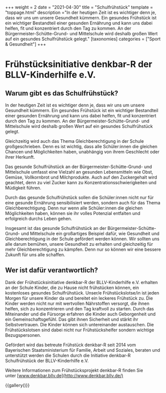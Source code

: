 +++
weight = 2
date = "2021-04-30"
title = "Schulfrühstück"
template = "toppage.html"
description ="In der heutigen Zeit ist es wichtiger denn je, dass wir uns um unsere Gesundheit kümmern. Ein gesundes Frühstück ist ein wichtiger Bestandteil einer gesunden Ernährung und kann uns dabei helfen, fit und konzentriert durch den Tag zu kommen. An der Bürgermeister-Schütte-Grund- und Mittelschule wird deshalb großen Wert auf ein gesundes Schulfrühstück gelegt."
[taxonomies]
categories = ["Sport & Gesundheit"]
+++

# Frühstücksinitiative denkbar-R der BLLV-Kinderhilfe e.V.

## Warum gibt es das Schulfrühstück?

In der heutigen Zeit ist es wichtiger denn je, dass wir uns um unsere Gesundheit kümmern. Ein gesundes Frühstück ist ein wichtiger Bestandteil einer gesunden Ernährung und kann uns dabei helfen, fit und konzentriert durch den Tag zu kommen. An der Bürgermeister-Schütte-Grund- und Mittelschule wird deshalb großen Wert auf ein gesundes Schulfrühstück gelegt.

Gleichzeitig wird auch das Thema Gleichberechtigung in der Schule großgeschrieben. Denn es ist wichtig, dass alle Schüler:innen die gleichen Chancen und Möglichkeiten haben, unabhängig von ihrem Geschlecht oder ihrer Herkunft.

Das gesunde Schulfrühstück an der Bürgermeister-Schütte-Grund- und Mittelschule umfasst eine Vielzahl an gesunden Lebensmitteln wie Obst, Gemüse, Vollkornbrot und Milchprodukte. Auch auf den Zuckergehalt wird geachtet, denn zu viel Zucker kann zu Konzentrationsschwierigkeiten und Müdigkeit führen.

Durch das gesunde Schulfrühstück sollen die Schüler:innen nicht nur für eine gesunde Ernährung sensibilisiert werden, sondern auch für das Thema Gleichberechtigung. Denn nur wenn alle Schüler:innen die gleichen Möglichkeiten haben, können sie ihr volles Potenzial entfalten und erfolgreich durchs Leben gehen.

Insgesamt ist das gesunde Schulfrühstück an der Bürgermeister-Schütte-Grund- und Mittelschule ein großartiges Beispiel dafür, wie Gesundheit und Gleichberechtigung in der Schule gefördert werden können. Wir sollten uns alle darum bemühen, unsere Gesundheit zu erhalten und gleichzeitig für mehr Gleichberechtigung zu kämpfen. Denn nur so können wir eine bessere Zukunft für uns alle schaffen.

## Wer ist dafür verantwortlich?

Dank der Frühstücksinitiative denkbar-R der BLLV-Kinderhilfe e.V. erhalten an der Schule Kinder, die zu Hause nicht frühstücken können, ein kostenloses gesundes Schulfrühstück. Unser/e Frühstückslotse/in ist jeden Morgen für unsere Kinder da und bereitet ein leckeres Frühstück zu. Die Kinder werden nicht nur mit wertvollen Nährstoffen versorgt, die ihnen helfen, sich zu konzentrieren und den Tag kraftvoll zu starten. Durch das Miteinander und die Fürsorge erfahren die Kinder auch Geborgenheit und ein Gemeinschaftsgefühl. Das gibt ihnen Sicherheit und stärkt ihr Selbstvertrauen. Die Kinder können sich untereinander austauschen. Die Frühstückslotsen sind dabei nicht nur Frühstückshelfer sondern wichtige Bezugspersonen.

Gefördert wird das betreute Frühstück denkbar-R seit 2014 vom Bayerischen Staatsministerium für Familie, Arbeit und Soziales, beraten und unterstützt werden die Schulen durch die Initiative denkbar-R Schulfrühstück der BLLV-Kinderhilfe e.V.

Weitere Informationen zum Frühstücksprojekt denkbar-R finden Sie unter [www.denkbar.bllv.de](http://www.denkbar.bllv.de/)

{{gallery()}}